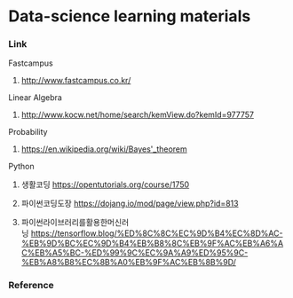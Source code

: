 # Data-science learning materials



### Link

Fastcampus 
1. http://www.fastcampus.co.kr/

Linear Algebra 

1. http://www.kocw.net/home/search/kemView.do?kemId=977757

Probability

1. https://en.wikipedia.org/wiki/Bayes'_theorem

Python 

1. 생활코딩 https://opentutorials.org/course/1750

2. 파이썬코딩도장 https://dojang.io/mod/page/view.php?id=813

3. 파이썬라이브러리를활용한머신러닝 https://tensorflow.blog/%ED%8C%8C%EC%9D%B4%EC%8D%AC-%EB%9D%BC%EC%9D%B4%EB%B8%8C%EB%9F%AC%EB%A6%AC%EB%A5%BC-%ED%99%9C%EC%9A%A9%ED%95%9C-%EB%A8%B8%EC%8B%A0%EB%9F%AC%EB%8B%9D/


### Reference




